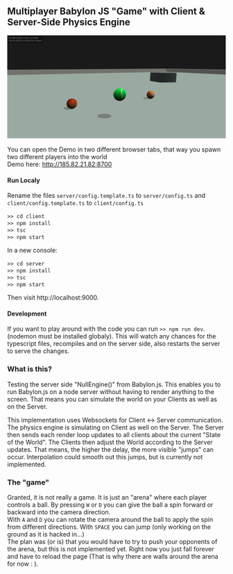 ## Multiplayer Babylon JS "Game" with Client & Server-Side Physics Engine

![alt text](multiplayer_game.png)

You can open the Demo in two different browser tabs, that way you spawn two different players into the world
<br>Demo here: http://185.82.21.82:8700

#### Run Localy
Rename the files `server/config.template.ts` to `server/config.ts` and `client/config.template.ts` to `client/config.ts`

```
>> cd client
>> npm install
>> tsc
>> npm start
```
In a new console:
```
>> cd server
>> npm install
>> tsc
>> npm start
```

Then visit http://localhost:9000. 

#### Development
If you want to play around with the code you can run `>> npm run dev`. (nodemon must be installed globaly). This will watch any chances for the typescript files, recompiles and on the server side, also restarts the server to serve the changes. 


### What is this?
Testing the server side "NullEngine()" from Babylon.js. This enables you to run Babylon.js on a node server without having to render anything to the screen. That means you can simulate the world on your Clients as well as on the Server. 

This implementation uses Websockets for Client <-> Server communication. The physics engine is simulating on Client as well on the Server. The Server then sends each render loop updates to all clients about the current "State of the World". The Clients then adjust the World according to the Server updates. That means, the higher the delay, the more visible "jumps" can occur. Interpolation could smooth out this jumps, but is currently not implemented.

### The "game"
Granted, it is not really a game. It is just an "arena" where each player controls a ball. By pressing `W` or `D` you can give the ball a spin forward or backward into the camera direction.<br>
With `A` and `D` you can rotate the camera around the ball to apply the spin from different directions. With `SPACE` you can jump (only working on the ground as it is hacked in...)<br>
The plan was (or is) that you would have to try to push your opponents of the arena, but this is not implemented yet. Right now you just fall forever and have to reload the page (That is why there are walls around the arena for now : ). 